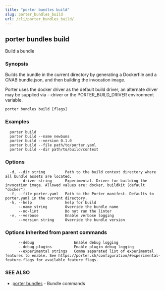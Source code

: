 ```yaml
---
title: "porter bundles build"
slug: porter_bundles_build
url: /cli/porter_bundles_build/
---
```

## porter bundles build

Build a bundle

### Synopsis

Builds the bundle in the current directory by generating a Dockerfile and a CNAB bundle.json, and then building the invocation image.

Porter uses the docker driver as the default build driver, an alternate driver may be supplied via --driver or the PORTER_BUILD_DRIVER environment variable.


```
porter bundles build [flags]
```

### Examples

```
  porter build
  porter build --name newbuns
  porter build --version 0.1.0
  porter build --file path/to/porter.yaml
  porter build --dir path/to/build/context

```

### Options

```
  -d, --dir string         Path to the build context directory where all bundle assets are located.
      --driver string      Experimental. Driver for building the invocation image. Allowed values are: docker, buildkit (default "docker")
  -f, --file porter.yaml   Path to the Porter manifest. Defaults to porter.yaml in the current directory.
  -h, --help               help for build
      --name string        Override the bundle name
      --no-lint            Do not run the linter
  -v, --verbose            Enable verbose logging
      --version string     Override the bundle version
```

### Options inherited from parent commands

```
      --debug                  Enable debug logging
      --debug-plugins          Enable plugin debug logging
      --experimental strings   Comma separated list of experimental features to enable. See https://porter.sh/configuration/#experimental-feature-flags for available feature flags.
```

### SEE ALSO

* [porter bundles](/cli/porter_bundles/)	 - Bundle commands


